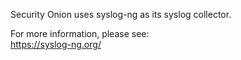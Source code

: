 Security Onion uses syslog-ng as its syslog collector.

For more information, please see:  
https://syslog-ng.org/